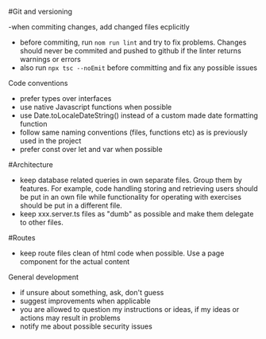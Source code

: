 #Git and versioning

-when commiting changes, add changed files ecplicitly 
- before commiting, run `nom run lint` and try to fix problems. Changes should never be commited and pushed to github if
the linter returns warnings or errors
- also run `npx tsc --noEmit` before committing and fix any possible issues

Code conventions

- prefer types over interfaces
- use native Javascript functions when possible
- use Date.toLocaleDateString() instead of a custom made date formatting function
- follow same naming conventions (files, functions etc) as is previously used in the project
- prefer const over let and var when possible

#Architecture
- keep database related queries in own separate files. Group them by features. For example,
code handling storing and retrieving users should be put in an own file while functionality
for operating with exercises should be put in a different file.
- keep xxx.server.ts files as "dumb" as possible and make them delegate to other files. 

#Routes
- keep route files clean of html code when possible. Use a page component for the actual content

General development
- if unsure about something, ask, don't guess
- suggest improvements when applicable
- you are allowed to question my instructions or ideas, if my ideas or actions may result in problems
- notify me about possible security issues